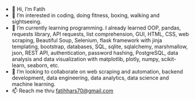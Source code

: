 - 👋 Hi, I’m Fatih
- 👀 I’m interested in coding, doing fitness, boxing,  walking and sightseeing.
- 🌱 I’m currently learning programming. I already learned OOP, pandas, requests library, API requests, list comprehension, GUI, HTML, CSS, web scraping, Beautiful Soup, Selenium, flask framework with jinja templating, bootstrap, databases, SQL, sqlite, sqlalchemy, marshmallow, json, REST API, authentication, password hashing, PostgreSQL, data analysis and data visualization with matplotlib, plotly, numpy, scikit-learn, seaborn, etc.
- 💞️  I’m looking to collaborate on web scraping and automation, backend development, data engineering, data analytics, data science and machine learning.
- 📫 Reach me thru fatihhars70@gmail.com

<!---
Tek7EzikDedi/Tek7EzikDedi is a ✨ special ✨ repository because its `README.md` (this file) appears on your GitHub profile.
You can click the Preview link to take a look at your changes.
--->
